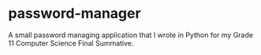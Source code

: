 # password-manager
A small password managing application that I wrote in Python for my Grade 11 Computer Science Final Summative.
